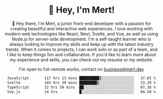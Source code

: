 <div align="center">
  <h1 align="center">👋 Hey, I'm Mert! </h1>
<p>
 🎉 Hey there, I'm Mert, a junior front-end developer with a passion for creating beautiful and interactive web experiences. I love working with modern web technologies like React, Next, Svelte, and Vue, as well as using Node.js for server-side development. I'm a self-taught learner who is always looking to improve my skills and keep up with the latest industry trends. When it comes to projects, I can work solo or as part of a team, and I like to keep things fun and collaborative. If you'd like to learn more about my experience and skills, you can check out my resume or my website.
</p>

  I'm open to full-remote works, contact on [business@mert.day](mailto:business@mert.day) 
  
<!--START_SECTION:waka-->

```txt
JavaScript       117 hrs 13 mins █████████▒░░░░░░░░░░░░░░░   37.65 %
Svelte           103 hrs 39 mins ████████▒░░░░░░░░░░░░░░░░   33.29 %
TypeScript       22 hrs 59 mins  ██░░░░░░░░░░░░░░░░░░░░░░░   07.38 %
Vue.js           14 hrs          █░░░░░░░░░░░░░░░░░░░░░░░░   04.50 %
```

<!--END_SECTION:waka-->
